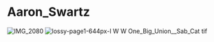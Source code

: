 # Aaron_Swartz
![IMG_2080](https://user-images.githubusercontent.com/110525426/182556682-25afb4f7-2bc0-4dc1-83bf-cf4094e6ef3e.GIF)
![lossy-page1-644px-I W W _One_Big_Union__Sab_Cat_ tif](https://user-images.githubusercontent.com/110525426/182562169-f1b39608-0afe-4992-b4fc-2f5fb982b394.jpg)
